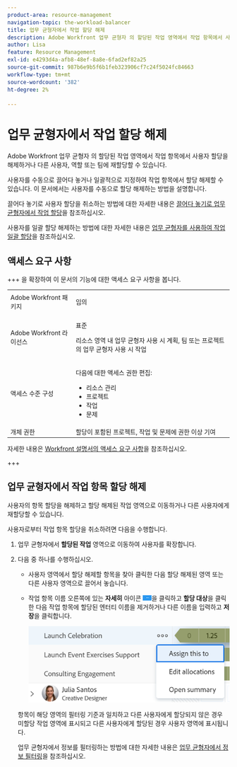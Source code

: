 ```yaml
---
product-area: resource-management
navigation-topic: the-workload-balancer
title: 업무 균형자에서 작업 할당 해제
description: Adobe Workfront 업무 균형자 의 할당된 작업 영역에서 작업 항목에서 사용자 할당을 해제하거나 다른 사용자, 역할 또는 팀에 재할당할 수 있습니다.
author: Lisa
feature: Resource Management
exl-id: e4293d4a-afb8-48ef-8a8e-6fad2ef82a25
source-git-commit: 987b6e9b5f6b1feb323906cf7c24f5024fc84663
workflow-type: tm+mt
source-wordcount: '382'
ht-degree: 2%

---
```


# 업무 균형자에서 작업 할당 해제

Adobe Workfront 업무 균형자 의 할당된 작업 영역에서 작업 항목에서 사용자 할당을 해제하거나 다른 사용자, 역할 또는 팀에 재할당할 수 있습니다.

사용자를 수동으로 끌어다 놓거나 일괄적으로 지정하여 작업 항목에서 할당 해제할 수 있습니다. 이 문서에서는 사용자를 수동으로 할당 해제하는 방법을 설명합니다.

끌어다 놓기로 사용자 할당을 취소하는 방법에 대한 자세한 내용은 [끌어다 놓기로 업무 균형자에서 작업 할당](../../resource-mgmt/workload-balancer/assign-work-in-workload-balancer-by-drag-and-drop.md)을 참조하십시오.

사용자를 일괄 할당 해제하는 방법에 대한 자세한 내용은 [업무 균형자를 사용하여 작업 일괄 할당](../../resource-mgmt/workload-balancer/assign-work-in-workload-balancer-in-bulk.md)을 참조하십시오.

## 액세스 요구 사항

+++ 을 확장하여 이 문서의 기능에 대한 액세스 요구 사항을 봅니다.

<table style="table-layout:auto"> 
 <col> 
 <col> 
 <tbody> 
  <tr> 
   <td>Adobe Workfront 패키지</td> 
   <td><p>임의</p></td>
  </tr>
  <tr> 
   <td>Adobe Workfront 라이선스</td> 
   <td><p>표준</p>
       <p>리소스 영역 내 업무 균형자 사용 시 계획, 팀 또는 프로젝트의 업무 균형자 사용 시 작업</p></td>
  </tr> 
  <tr> 
   <td>액세스 수준 구성</td> 
   <td> <p>다음에 대한 액세스 권한 편집:</p> 
    <ul> 
     <li>리소스 관리</li> 
     <li>프로젝트</li> 
     <li>작업</li> 
     <li>문제</li> 
    </ul></td>
  </tr> 
  <tr> 
   <td>개체 권한</td> 
   <td>할당이 포함된 프로젝트, 작업 및 문제에 권한 이상 기여</td> 
  </tr> 
 </tbody> 
</table>

자세한 내용은 [Workfront 설명서의 액세스 요구 사항](/help/quicksilver/administration-and-setup/add-users/access-levels-and-object-permissions/access-level-requirements-in-documentation.md)을 참조하십시오.

+++

## 업무 균형자에서 작업 항목 할당 해제

사용자의 항목 할당을 해제하고 할당 해제된 작업 영역으로 이동하거나 다른 사용자에게 재할당할 수 있습니다.

사용자로부터 작업 항목 할당을 취소하려면 다음을 수행합니다.

1. 업무 균형자에서 **할당된 작업** 영역으로 이동하여 사용자를 확장합니다.
1. 다음 중 하나를 수행하십시오.

   * 사용자 영역에서 할당 해제할 항목을 찾아 클릭한 다음 할당 해제된 영역 또는 다른 사용자 영역으로 끌어서 놓습니다.
   * 작업 항목 이름 오른쪽에 있는 **자세히** 아이콘 ![자세히 아이콘](assets/more-icon-task-list.png)을 클릭하고 **할당 대상**&#x200B;을 클릭한 다음 작업 항목에 할당된 엔터티 이름을 제거하거나 다른 이름을 입력하고 **저장**&#x200B;을 클릭합니다.

     ![할당 대상](assets/assign-this-to-link-from-task-wb-nwe-350x104.png)

   항목이 해당 영역의 필터링 기준과 일치하고 다른 사용자에게 할당되지 않은 경우 미할당 작업 영역에 표시되고 다른 사용자에게 할당된 경우 사용자 영역에 표시됩니다.

   업무 균형자에서 정보를 필터링하는 방법에 대한 자세한 내용은 [업무 균형자에서 정보 필터링](../../resource-mgmt/workload-balancer/filter-information-workload-balancer.md)을 참조하십시오.
